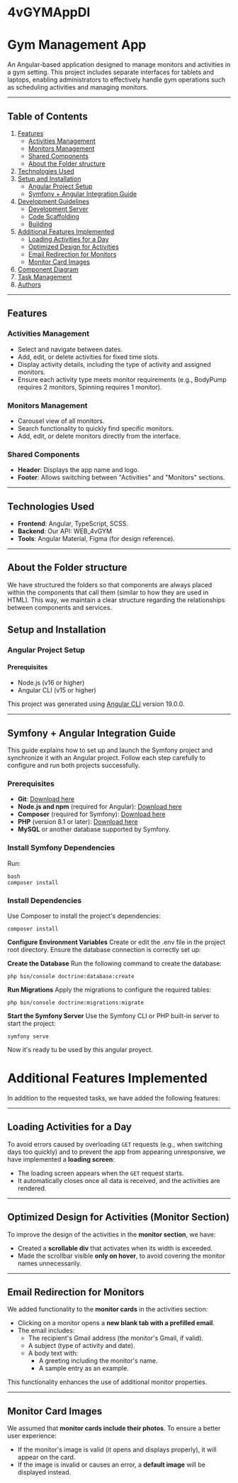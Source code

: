 # 4vGYMAppDI

# Gym Management App

An Angular-based application designed to manage monitors and activities in a gym setting. This project includes separate interfaces for tablets and laptops, enabling administrators to effectively handle gym operations such as scheduling activities and managing monitors.

---

## Table of Contents

1. [Features](#features)
    - [Activities Management](#activities-management)
    - [Monitors Management](#monitors-management)
    - [Shared Components](#shared-components)
    - [About the Folder structure](#about-the-folder-structure) 
2. [Technologies Used](#technologies-used)
3. [Setup and Installation](#setup-and-installation)
    - [Angular Project Setup](#angular-project-setup)
    - [Symfony + Angular Integration Guide](#symfony--angular-integration-guide)
4. [Development Guidelines](#development-guidelines)
    - [Development Server](#development-server)
    - [Code Scaffolding](#code-scaffolding)
    - [Building](#building)
5. [Additional Features Implemented](#additional-features-implemented)
    - [Loading Activities for a Day](#loading-activities-for-a-day)
    - [Optimized Design for Activities](#optimized-design-for-activities-monitor-section)
    - [Email Redirection for Monitors](#email-redirection-for-monitors)
    - [Monitor Card Images](#monitor-card-images)
6. [Component Diagram](#component-diagram)
7. [Task Management](#task-management)
8. [Authors](#authors)

---

## Features

### Activities Management
- Select and navigate between dates.
- Add, edit, or delete activities for fixed time slots.
- Display activity details, including the type of activity and assigned monitors.
- Ensure each activity type meets monitor requirements (e.g., BodyPump requires 2 monitors, Spinning requires 1 monitor).

### Monitors Management
- Carousel view of all monitors.
- Search functionality to quickly find specific monitors.
- Add, edit, or delete monitors directly from the interface.

### Shared Components
- **Header**: Displays the app name and logo.
- **Footer**: Allows switching between "Activities" and "Monitors" sections.

---

## Technologies Used
- **Frontend**: Angular, TypeScript, SCSS.
- **Backend**: Our API: WEB_4vGYM
- **Tools**: Angular Material, Figma (for design reference).

---

## About the Folder structure

We have structured the folders so that components are always placed within the components that call them (similar to how they are used in HTML). This way, we maintain a clear structure regarding the relationships between components and services.

## Setup and Installation

### Angular Project Setup

#### Prerequisites
- Node.js (v16 or higher)
- Angular CLI (v15 or higher)

This project was generated using [Angular CLI](https://github.com/angular/angular-cli) version 19.0.0.

---

## Symfony + Angular Integration Guide

This guide explains how to set up and launch the Symfony project and synchronize it with an Angular project. Follow each step carefully to configure and run both projects successfully.

### Prerequisites
- **Git**: [Download here](https://git-scm.com/)
- **Node.js and npm** (required for Angular): [Download here](https://nodejs.org/)
- **Composer** (required for Symfony): [Download here](https://getcomposer.org/)
- **PHP** (version 8.1 or later): [Download here](https://www.php.net/)
- **MySQL** or another database supported by Symfony.

### Install Symfony Dependencies
Run:
```
bash
composer install
```

### Install Dependencies
Use Composer to install the project's dependencies:
```
composer install
```

**Configure Environment Variables**
Create or edit the .env file in the project root directory.
Ensure the database connection is correctly set up:

**Create the Database**
Run the following command to create the database:
```
php bin/console doctrine:database:create
```


**Run Migrations**
Apply the migrations to configure the required tables:
```
php bin/console doctrine:migrations:migrate
```

**Start the Symfony Server**
Use the Symfony CLI or PHP built-in server to start the project:
```
symfony serve
```

Now it's ready tu be used by this angular proyect.


# Additional Features Implemented

In addition to the requested tasks, we have added the following features:

---

## Loading Activities for a Day

To avoid errors caused by overloading `GET` requests (e.g., when switching days too quickly) and to prevent the app from appearing unresponsive, we have implemented a **loading screen**:
- The loading screen appears when the `GET` request starts.
- It automatically closes once all data is received, and the activities are rendered.

---

## Optimized Design for Activities (Monitor Section)

To improve the design of the activities in the **monitor section**, we have:
- Created a **scrollable div** that activates when its width is exceeded.
- Made the scrollbar visible **only on hover**, to avoid covering the monitor names unnecessarily.

---

## Email Redirection for Monitors

We added functionality to the **monitor cards** in the activities section:
- Clicking on a monitor opens a **new blank tab with a prefilled email**.
- The email includes:
  - The recipient's Gmail address (the monitor's Gmail, if valid).
  - A subject (type of activity and date).
  - A body text with:
    - A greeting including the monitor's name.
    - A sample entry as an example.

This functionality enhances the use of additional monitor properties.

---

## Monitor Card Images

We assumed that **monitor cards include their photos**. To ensure a better user experience:
- If the monitor's image is valid (it opens and displays properly), it will appear on the card.
- If the image is invalid or causes an error, a **default image** will be displayed instead.

